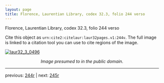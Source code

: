 ```yaml
---
layout: page
title: Florence, Laurentian Library, codex 32.3, folio 244 verso
---
```


Florence, Laurentian Library, codex 32.3, folio 244 verso

Cite this object as `urn:cite2:citelaur:laur32pages.v1:244v`.  The full image is linked to a citation tool you can use to cite regions of the image.

[![laur32_3_0496](http://www.homermultitext.org/iipsrv?IIIF=/project/homer/pyramidal/deepzoom/citelaur/laur32imgs/v1/laur32_3_0496.tif/full/800,/0/default.jpg)](http://www.homermultitext.org/ict2/?urn=urn:cite2:citelaur:laur32imgs.v1:laur32_3_0496) 

<p style="text-align: center; font-style: italic;">Image presumed to in the public domain.</p>

---

previous: [244r](../244r/) | next: [245r](../245r/)